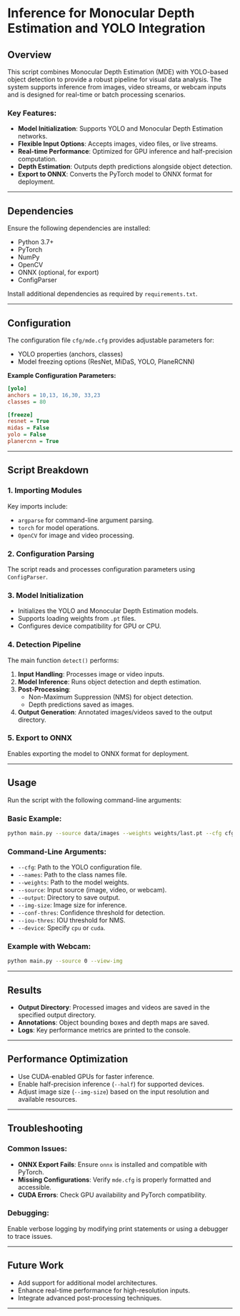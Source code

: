 # Inference for Monocular Depth Estimation and YOLO Integration

## Overview
This script combines Monocular Depth Estimation (MDE) with YOLO-based object detection to provide a robust pipeline for visual data analysis. The system supports inference from images, video streams, or webcam inputs and is designed for real-time or batch processing scenarios.

### Key Features:
- **Model Initialization**: Supports YOLO and Monocular Depth Estimation networks.
- **Flexible Input Options**: Accepts images, video files, or live streams.
- **Real-time Performance**: Optimized for GPU inference and half-precision computation.
- **Depth Estimation**: Outputs depth predictions alongside object detection.
- **Export to ONNX**: Converts the PyTorch model to ONNX format for deployment.

---

## Dependencies
Ensure the following dependencies are installed:
- Python 3.7+
- PyTorch
- NumPy
- OpenCV
- ONNX (optional, for export)
- ConfigParser

Install additional dependencies as required by `requirements.txt`.

---

## Configuration
The configuration file `cfg/mde.cfg` provides adjustable parameters for:
- YOLO properties (anchors, classes)
- Model freezing options (ResNet, MiDaS, YOLO, PlaneRCNN)

**Example Configuration Parameters:**
```ini
[yolo]
anchors = 10,13, 16,30, 33,23
classes = 80

[freeze]
resnet = True
midas = False
yolo = False
planercnn = True
```

---

## Script Breakdown

### 1. **Importing Modules**
Key imports include:
- `argparse` for command-line argument parsing.
- `torch` for model operations.
- `OpenCV` for image and video processing.

### 2. **Configuration Parsing**
The script reads and processes configuration parameters using `ConfigParser`.

### 3. **Model Initialization**
- Initializes the YOLO and Monocular Depth Estimation models.
- Supports loading weights from `.pt` files.
- Configures device compatibility for GPU or CPU.

### 4. **Detection Pipeline**
The main function `detect()` performs:
1. **Input Handling**: Processes image or video inputs.
2. **Model Inference**: Runs object detection and depth estimation.
3. **Post-Processing**:
   - Non-Maximum Suppression (NMS) for object detection.
   - Depth predictions saved as images.
4. **Output Generation**: Annotated images/videos saved to the output directory.

### 5. **Export to ONNX**
Enables exporting the model to ONNX format for deployment.

---

## Usage
Run the script with the following command-line arguments:

### Basic Example:
```bash
python main.py --source data/images --weights weights/last.pt --cfg cfg/yolov3-custom.cfg
```

### Command-Line Arguments:
- `--cfg`: Path to the YOLO configuration file.
- `--names`: Path to the class names file.
- `--weights`: Path to the model weights.
- `--source`: Input source (image, video, or webcam).
- `--output`: Directory to save output.
- `--img-size`: Image size for inference.
- `--conf-thres`: Confidence threshold for detection.
- `--iou-thres`: IOU threshold for NMS.
- `--device`: Specify `cpu` or `cuda`.

### Example with Webcam:
```bash
python main.py --source 0 --view-img
```

---

## Results
- **Output Directory**: Processed images and videos are saved in the specified output directory.
- **Annotations**: Object bounding boxes and depth maps are saved.
- **Logs**: Key performance metrics are printed to the console.

---

## Performance Optimization
- Use CUDA-enabled GPUs for faster inference.
- Enable half-precision inference (`--half`) for supported devices.
- Adjust image size (`--img-size`) based on the input resolution and available resources.

---

## Troubleshooting
### Common Issues:
- **ONNX Export Fails**: Ensure `onnx` is installed and compatible with PyTorch.
- **Missing Configurations**: Verify `mde.cfg` is properly formatted and accessible.
- **CUDA Errors**: Check GPU availability and PyTorch compatibility.

### Debugging:
Enable verbose logging by modifying print statements or using a debugger to trace issues.

---

## Future Work
- Add support for additional model architectures.
- Enhance real-time performance for high-resolution inputs.
- Integrate advanced post-processing techniques.

---
